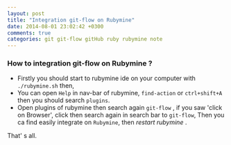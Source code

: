 ```yaml
---
layout: post
title: "Integration git-flow on Rubymine"
date: 2014-08-01 23:02:42 +0300
comments: true
categories: git git-flow gitHub ruby rubymine note
---
```


### How to integration git-flow on Rubymine ?

- Firstly you should start to rubymine ide on your computer with `./rubymine.sh` then, 
- You can open `Help` in  nav-bar of rubymine, `find-action` or `ctrl+shift+A` then you should search `plugins`.
- Open plugins of rubymine then search again `git-flow` , if you saw 'click on Browser', 
click then search again in search bar to `git-flow`, Then you ca find easily integrate on `Rubymine`, 
then *restart rubymine* .
 
That' s all.

